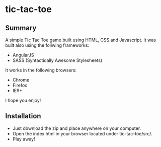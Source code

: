 tic-tac-toe
===========


## Summary 

A simple Tic Tac Toe game built using HTML, CSS and Javascript.
It was built also using the follwing frameworks:
 * AngularJS
 * SASS (Syntactically Awesome Stylesheets)

It works in the following browsers:
 * Chrome
 * Firefox
 * IE9+

I hope you enjoy!

## Installation

 * Just download the zip and place anywhere on your computer.
 * Open the index.html in your browser located under tic-tac-toe/src/.
 * Play away!
 

 
